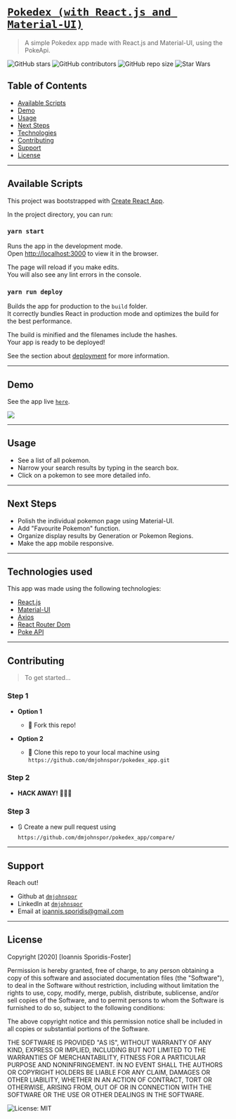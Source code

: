 # <a href="https://dmjohnspor.github.io/pokedex_app/" target="_blank">`Pokedex (with React.js and Material-UI)`</a>

> A simple Pokedex app made with React.js and Material-UI, using the PokeApi.<br>

![GitHub stars](https://img.shields.io/github/stars/dmjohnspor/pokedex_app?style=social)
![GitHub contributors](https://img.shields.io/github/contributors/dmjohnspor/pokedex_app)
![GitHub repo size](https://img.shields.io/github/repo-size/dmjohnspor/pokedex_app)
![Star Wars](https://img.shields.io/badge/may%20the%20force-be%20with%20you-blue)

## Table of Contents

- [Available Scripts](#scripts)
- [Demo](#demo)
- [Usage](#usage)
- [Next Steps](#next_steps)
- [Technologies](#tech)
- [Contributing](#contributing)
- [Support](#support)
- [License](#license)

---

<a name="scripts"/>

## Available Scripts
This project was bootstrapped with [Create React App](https://github.com/facebook/create-react-app).

In the project directory, you can run:

### `yarn start`

Runs the app in the development mode.<br />
Open [http://localhost:3000](http://localhost:3000) to view it in the browser.

The page will reload if you make edits.<br />
You will also see any lint errors in the console.

### `yarn run deploy`

Builds the app for production to the `build` folder.<br />
It correctly bundles React in production mode and optimizes the build for the best performance.

The build is minified and the filenames include the hashes.<br />
Your app is ready to be deployed!

See the section about [deployment](https://facebook.github.io/create-react-app/docs/deployment) for more information.

---

<a name="demo"/>

## Demo

See the app live <a href="https://dmjohnspor.github.io/pokedex_app/" target="_blank">`here`</a>.

![](assets/demo_gif_1.gif)

---
<a name="usage"/>

## Usage

- See a list of all pokemon.
- Narrow your search results by typing in the search box.
- Click on a pokemon to see more detailed info.

---
<a name="next_steps"/>

## Next Steps

- Polish the individual pokemon page using Material-UI.
- Add "Favourite Pokemon" function.
- Organize display results by Generation or Pokemon Regions.
- Make the app mobile responsive.

---
<a name="tech"/>

## Technologies used

This app was made using the following technologies:
- <a href="https://reactjs.org/" target="_blank">React.js</a>
- <a href="https://material-ui.com/" target="_blank">Material-UI</a>
- <a href="https://github.com/axios/axios" target="_blank">Axios</a>
- <a href="https://reactrouter.com/web/guides/quick-start" target="_blank">React Router Dom</a>
- <a href="https://pokeapi.co/" target="_blank">Poke API</a>

---
<a name="contributing"/>

## Contributing

> To get started...

### Step 1

- **Option 1**
    - 🍴 Fork this repo!

- **Option 2**
    - 👯 Clone this repo to your local machine using `https://github.com/dmjohnspor/pokedex_app.git`

### Step 2

- **HACK AWAY!** 🔨🔨🔨

### Step 3

- 🔃 Create a new pull request using `https://github.com/dmjohnspor/pokedex_app/compare/`

---
<a name="support"/>

## Support

Reach out!

- Github at <a href="https://github.com/dmjohnspor" target="_blank">`dmjohnspor`</a>
- LinkedIn at <a href="https://www.linkedin.com/in/ioannis-sporidis-foster" target="_blank">`dmjohnspor`</a>
- Email at ioannis.sporidis@gmail.com


---
<a name="license"/>

## License

Copyright [2020] [Ioannis Sporidis-Foster]

Permission is hereby granted, free of charge, to any person obtaining a copy of this software and associated documentation files (the "Software"), to deal in the Software without restriction, including without limitation the rights to use, copy, modify, merge, publish, distribute, sublicense, and/or sell copies of the Software, and to permit persons to whom the Software is furnished to do so, subject to the following conditions:

The above copyright notice and this permission notice shall be included in all copies or substantial portions of the Software.

THE SOFTWARE IS PROVIDED "AS IS", WITHOUT WARRANTY OF ANY KIND, EXPRESS OR IMPLIED, INCLUDING BUT NOT LIMITED TO THE WARRANTIES OF MERCHANTABILITY, FITNESS FOR A PARTICULAR PURPOSE AND NONINFRINGEMENT. IN NO EVENT SHALL THE AUTHORS OR COPYRIGHT HOLDERS BE LIABLE FOR ANY CLAIM, DAMAGES OR OTHER LIABILITY, WHETHER IN AN ACTION OF CONTRACT, TORT OR OTHERWISE, ARISING FROM, OUT OF OR IN CONNECTION WITH THE SOFTWARE OR THE USE OR OTHER DEALINGS IN THE SOFTWARE.

![License: MIT](https://img.shields.io/badge/License-MIT-yellow.svg)
